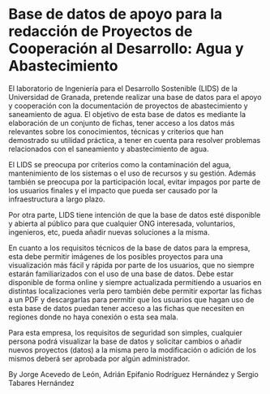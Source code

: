 # Base de datos de apoyo para la redacción de Proyectos de Cooperación al Desarrollo: Agua y Abastecimiento

El laboratorio de Ingeniería para el Desarrollo Sostenible (LIDS) de la Universidad de Granada, pretende realizar una base de datos para el apoyo y cooperación con la documentación de proyectos de abastecimiento y saneamiento de agua. El objetivo de esta base de datos es mediante la elaboración de un conjunto de fichas, tener acceso a los datos más relevantes sobre los conocimientos, técnicas y criterios que han demostrado su utilidad práctica, a tener en cuenta para resolver problemas relacionados con el saneamiento y abastecimiento de agua.

El LIDS se preocupa por criterios como la contaminación del agua, mantenimiento de los sistemas o el uso de recursos y su gestión. Además también se preocupa por la participación local, evitar impagos por parte de los usuarios finales y el impacto que pueda ser causado por la infraestructura a largo plazo.

Por otra parte, LIDS tiene intención de que la base de datos esté disponible y abierta al público para que cualquier ONG interesada, voluntarios, ingenieros, etc, pueda añadir nuevas soluciones a la misma.

En cuanto a los requisitos técnicos de la base de datos para la empresa, esta debe permitir imágenes de los posibles proyectos para una visualización más fácil y rápida por parte de los usuarios, que no siempre estarán familiarizados con el uso de una base de datos. Debe estar disponible de forma online y siempre actualizada permitiendo a usuarios en distintas localizaciones verla pero también debe permitir exportar las fichas a un PDF y descargarlas para permitir que los usuarios que hagan uso de esta base de datos puedan tener acceso a las fichas que necesiten en regiones donde no haya conexión o esta sea mala.

Para esta empresa, los requisitos de seguridad son simples, cualquier persona podrá visualizar la base de datos y solicitar cambios o añadir nuevos proyectos (datos) a la misma pero la modificación o adición de los mismos deberá ser aprobada por algún administrador.

By Jorge Acevedo de León, Adrián Epifanio Rodríguez Hernández y Sergio Tabares Hernández
